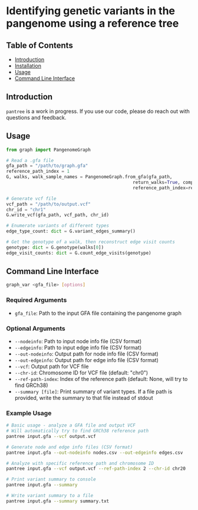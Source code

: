 # Identifying genetic variants in the pangenome using a reference tree

## Table of Contents
- [Introduction](#introduction)
- [Installation](#installation)
- [Usage](#usage)
- [Command Line Interface](#command-line-interface)

## Introduction
`pantree` is a work in progress. If you use our code, please do reach out with questions and feedback.

## Usage
```python
from graph import PangenomeGraph

# Read a .gfa file
gfa_path = "/path/to/graph.gfa"
reference_path_index = 1
G, walks, walk_sample_names = PangenomeGraph.from_gfa(gfa_path, 
                                                return_walks=True, compressed=False, 
                                                reference_path_index=reference_path_index)

# Generate vcf file
vcf_path = "/path/to/output.vcf"
chr_id = "chr1"
G.write_vcf(gfa_path, vcf_path, chr_id)

# Enumerate variants of different types
edge_type_count: dict = G.variant_edges_summary()

# Get the genotype of a walk, then reconstruct edge visit counts
genotype: dict = G.genotype(walks[0])
edge_visit_counts: dict = G.count_edge_visits(genotype)

```

## Command Line Interface

```bash
graph_var <gfa_file> [options]
```

### Required Arguments
- `gfa_file`: Path to the input GFA file containing the pangenome graph

### Optional Arguments
- `--nodeinfo`: Path to input node info file (CSV format)
- `--edgeinfo`: Path to input edge info file (CSV format)
- `--out-nodeinfo`: Output path for node info file (CSV format)
- `--out-edgeinfo`: Output path for edge info file (CSV format)
- `--vcf`: Output path for VCF file
- `--chr-id`: Chromosome ID for VCF file (default: "chr0")
- `--ref-path-index`: Index of the reference path (default: None, will try to find GRCh38)
- `--summary [file]`: Print summary of variant types. If a file path is provided, write the summary to that file instead of stdout

### Example Usage
```bash
# Basic usage - analyze a GFA file and output VCF
# Will automatically try to find GRCh38 reference path
pantree input.gfa --vcf output.vcf

# Generate node and edge info files (CSV format)
pantree input.gfa --out-nodeinfo nodes.csv --out-edgeinfo edges.csv

# Analyze with specific reference path and chromosome ID
pantree input.gfa --vcf output.vcf --ref-path-index 2 --chr-id chr20

# Print variant summary to console
pantree input.gfa --summary

# Write variant summary to a file
pantree input.gfa --summary summary.txt
